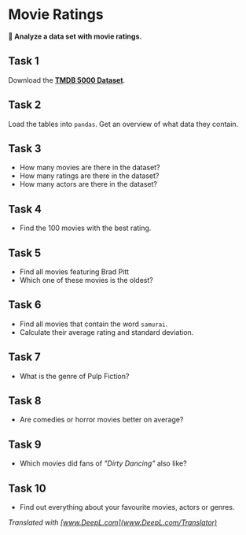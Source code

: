 
# Movie Ratings

**🎯 Analyze a data set with movie ratings.**

## Task 1

Download the **[TMDB 5000 Dataset](https://www.kaggle.com/tmdb/tmdb-movie-metadata)**.

## Task 2

Load the tables into `pandas`. Get an overview of what data they contain.

## Task 3

* How many movies are there in the dataset?
* How many ratings are there in the dataset?
* How many actors are there in the dataset?

## Task 4

* Find the 100 movies with the best rating.

## Task 5

* Find all movies featuring Brad Pitt
* Which one of these movies is the oldest?

## Task 6

* Find all movies that contain the word `samurai`.
* Calculate their average rating and standard deviation.

## Task 7

* What is the genre of Pulp Fiction?

## Task 8

* Are comedies or horror movies better on average?

## Task 9

* Which movies did fans of *"Dirty Dancing"* also like?

## Task 10

* Find out everything about your favourite movies, actors or genres.


*Translated with [www.DeepL.com](www.DeepL.com/Translator)*
